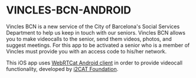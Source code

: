 # VINCLES-BCN-ANDROID #

Vincles BCN is a new service of the City of Barcelona's Social Services Department to help us keep in touch with our seniors.
Vincles BCN allows you to make videocalls to the senior, send them videos, photos, and suggest meetings. For this app to be activated a senior who is a member of Vincles must provide you with an access code to his/her network.

This iOS app uses [WebRTCat Android client](https://github.com/seg-i2CAT/webrtcat4_android) in order to provide videocall functionality, developed by [i2CAT Foundation](https://www.i2cat.net/).
